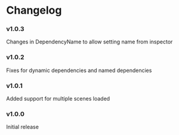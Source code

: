 # Changelog

### v1.0.3
Changes in DependencyName to allow setting name from inspector

### v1.0.2
Fixes for dynamic dependencies and named dependencies

### v1.0.1
Added support for multiple scenes loaded

### v1.0.0
Initial release
